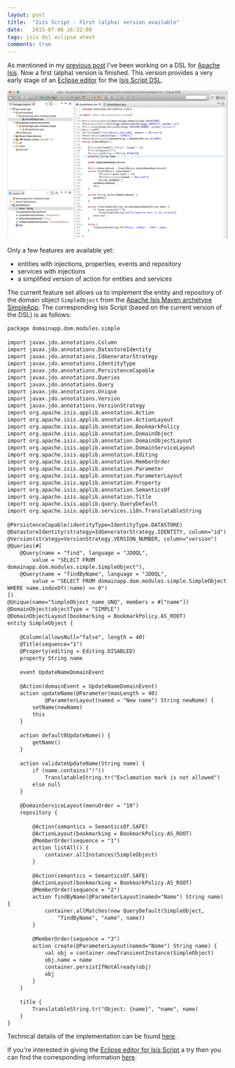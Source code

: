 ```yaml
---
layout: post
title:  "Isis Script - First (alpha) version available"
date:   2015-07-06 16:32:00
tags: isis dsl eclipse xtext
comments: true
---
```

As mentioned in my [previous post](/2015/06/04/starting-new-project-isis-script) I've been working on a DSL for [Apache Isis](http://isis.apache.org/). Now a first (alpha) version is finished. This version provides a very early stage of an [Eclipse editor](https://github.com/vaulttec/isis-script#the-eclipse-dsl-editor) for the [Isis Script DSL](https://github.com/vaulttec/isis-script#the-dsl).

![Isis Script DSL Editor](/images/2015-07-06-isis-script-first-alpha-version/simpleobject-dsl-editor.png)

Only a few features are available yet:

 * entities with injections, properties, events and repository
 * services with injections
 * a simplified version of action for entities and services

The current feature set allows us to implement the entity and repository of the domain object `SimpleObject` from the [Apache Isis Maven archetype SimpleApp](http://isis.apache.org/guides/ug.html#_ug_getting-started_simpleapp-archetype). The corresponding Isis Script (based on the current version of the DSL) is as follows:

```
package domainapp.dom.modules.simple

import javax.jdo.annotations.Column
import javax.jdo.annotations.DatastoreIdentity
import javax.jdo.annotations.IdGeneratorStrategy
import javax.jdo.annotations.IdentityType
import javax.jdo.annotations.PersistenceCapable
import javax.jdo.annotations.Queries
import javax.jdo.annotations.Query
import javax.jdo.annotations.Unique
import javax.jdo.annotations.Version
import javax.jdo.annotations.VersionStrategy
import org.apache.isis.applib.annotation.Action
import org.apache.isis.applib.annotation.ActionLayout
import org.apache.isis.applib.annotation.BookmarkPolicy
import org.apache.isis.applib.annotation.DomainObject
import org.apache.isis.applib.annotation.DomainObjectLayout
import org.apache.isis.applib.annotation.DomainServiceLayout
import org.apache.isis.applib.annotation.Editing
import org.apache.isis.applib.annotation.MemberOrder
import org.apache.isis.applib.annotation.Parameter
import org.apache.isis.applib.annotation.ParameterLayout
import org.apache.isis.applib.annotation.Property
import org.apache.isis.applib.annotation.SemanticsOf
import org.apache.isis.applib.annotation.Title
import org.apache.isis.applib.query.QueryDefault
import org.apache.isis.applib.services.i18n.TranslatableString

@PersistenceCapable(identityType=IdentityType.DATASTORE)
@DatastoreIdentity(strategy=IdGeneratorStrategy.IDENTITY, column="id")
@Version(strategy=VersionStrategy.VERSION_NUMBER, column="version")
@Queries(#[
	@Query(name = "find", language = "JDOQL",
		value = "SELECT FROM domainapp.dom.modules.simple.SimpleObject"),
	@Query(name = "findByName", language = "JDOQL",
		value = "SELECT FROM domainapp.dom.modules.simple.SimpleObject WHERE name.indexOf(:name) >= 0")
])
@Unique(name="SimpleObject_name_UNQ", members = #["name"])
@DomainObject(objectType = "SIMPLE")
@DomainObjectLayout(bookmarking = BookmarkPolicy.AS_ROOT)
entity SimpleObject {

	@Column(allowsNull="false", length = 40)
	@Title(sequence="1")
	@Property(editing = Editing.DISABLED)
	property String name

	event UpdateNameDomainEvent

	@Action(domainEvent = UpdateNameDomainEvent)
	action updateName(@Parameter(maxLength = 40)
            @ParameterLayout(named = "New name") String newName) {
		setName(newName)
		this
	}

	action default0UpdateName() {
		getName()
	}

    action validateUpdateName(String name) {
        if (name.contains("!"))
        	TranslatableString.tr("Exclamation mark is not allowed")
        else null
    }

	@DomainServiceLayout(menuOrder = "10")
	repository {

    	@Action(semantics = SemanticsOf.SAFE)
    	@ActionLayout(bookmarking = BookmarkPolicy.AS_ROOT)
		@MemberOrder(sequence = "1")
		action listAll() {
			container.allInstances(SimpleObject)
		}

		@Action(semantics = SemanticsOf.SAFE)
		@ActionLayout(bookmarking = BookmarkPolicy.AS_ROOT)
		@MemberOrder(sequence = "2")
		action findByName(@ParameterLayout(named="Name") String name) {
			container.allMatches(new QueryDefault(SimpleObject,
				"findByName", "name", name))
		}

		@MemberOrder(sequence = "3")
		action create(@ParameterLayout(named="Name") String name) {
			val obj = container.newTransientInstance(SimpleObject)
			obj.name = name
			container.persistIfNotAlready(obj)
			obj
		}
	}

	title {
		TranslatableString.tr("Object: {name}", "name", name)
	}
}
```

Technical details of the implementation can be found [here](https://github.com/vaulttec/isis-script#the-implementation).

If you're interested in giving the [Eclipse editor for Isis Script](https://github.com/vaulttec/isis-script#the-eclipse-dsl-editor) a try then you can find the corresponding information [here](https://github.com/vaulttec/isis-script#installation). 
